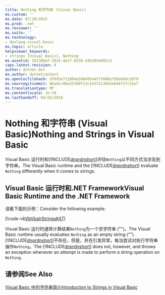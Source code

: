 ```yaml
---
title: Nothing 和字符串 (Visual Basic)
ms.custom: ''
ms.date: 07/20/2015
ms.prod: .net
ms.reviewer: ''
ms.suite: ''
ms.technology:
- devlang-visual-basic
ms.topic: article
helpviewer_keywords:
- strings [Visual Basic], Nothing
ms.assetid: 261380af-2024-4ecf-823b-43b1034d92cd
caps.latest.revision: 8
author: dotnet-bot
ms.author: dotnetcontent
ms.openlocfilehash: d7693e712884a500495e4573900e7d9a049c2879
ms.sourcegitcommit: 86adcc06e35390f13c1e372c36d2e044f1fc31ef
ms.translationtype: MT
ms.contentlocale: zh-CN
ms.lasthandoff: 04/26/2018
---
```

# <a name="nothing-and-strings-in-visual-basic"></a><span data-ttu-id="6e246-102">Nothing 和字符串 (Visual Basic)</span><span class="sxs-lookup"><span data-stu-id="6e246-102">Nothing and Strings in Visual Basic</span></span>
<span data-ttu-id="6e246-103">Visual Basic 运行时和[!INCLUDE[dnprdnshort](~/includes/dnprdnshort-md.md)]评估`Nothing`以不同方式当涉及到字符串。</span><span class="sxs-lookup"><span data-stu-id="6e246-103">The Visual Basic runtime and the [!INCLUDE[dnprdnshort](~/includes/dnprdnshort-md.md)] evaluate `Nothing` differently when it comes to strings.</span></span>  
  
## <a name="visual-basic-runtime-and-the-net-framework"></a><span data-ttu-id="6e246-104">Visual Basic 运行时和.NET Framework</span><span class="sxs-lookup"><span data-stu-id="6e246-104">Visual Basic Runtime and the .NET Framework</span></span>  
 <span data-ttu-id="6e246-105">请看下面的示例：</span><span class="sxs-lookup"><span data-stu-id="6e246-105">Consider the following example:</span></span>  
  
 [!code-vb[VbVbalrStrings#47](../../../../visual-basic/language-reference/functions/codesnippet/VisualBasic/nothing-and-strings_1.vb)]  
  
 <span data-ttu-id="6e246-106">Visual Basic 运行时通常计算结果`Nothing`为一个空字符串 ("")。</span><span class="sxs-lookup"><span data-stu-id="6e246-106">The Visual Basic runtime usually evaluates `Nothing` as an empty string ("").</span></span> <span data-ttu-id="6e246-107">[!INCLUDE[dnprdnshort](~/includes/dnprdnshort-md.md)]不存在，但是，并在引发异常，每当尝试对执行字符串操作`Nothing`。</span><span class="sxs-lookup"><span data-stu-id="6e246-107">The [!INCLUDE[dnprdnshort](~/includes/dnprdnshort-md.md)] does not, however, and throws an exception whenever an attempt is made to perform a string operation on `Nothing`.</span></span>  
  
## <a name="see-also"></a><span data-ttu-id="6e246-108">请参阅</span><span class="sxs-lookup"><span data-stu-id="6e246-108">See Also</span></span>  
 [<span data-ttu-id="6e246-109">Visual Basic 中的字符串简介</span><span class="sxs-lookup"><span data-stu-id="6e246-109">Introduction to Strings in Visual Basic</span></span>](../../../../visual-basic/programming-guide/language-features/strings/introduction-to-strings.md)
